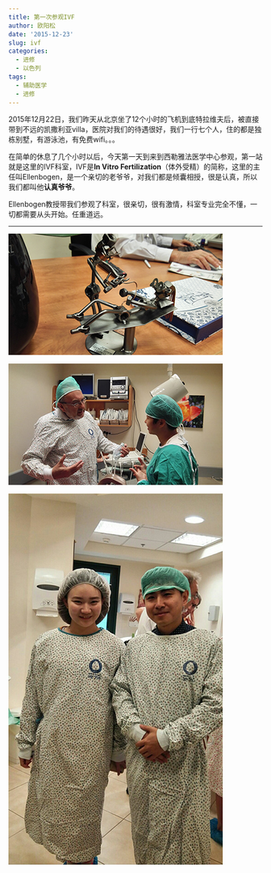 ```yaml
---
title: 第一次参观IVF
author: 欧阳松
date: '2015-12-23'
slug: ivf
categories:
  - 进修
  - 以色列
tags:
  - 辅助医学
  - 进修
---
```


2015年12月22日，我们昨天从北京坐了12个小时的飞机到底特拉维夫后，被直接带到不远的凯撒利亚villa，医院对我们的待遇很好，我们一行七个人，住的都是独栋别墅，有游泳池，有免费wifi。。。

在简单的休息了几个小时以后，今天第一天到来到西勒雅法医学中心参观，第一站就是这里的IVF科室，IVF是**In Vitro Fertilization**（体外受精）的简称，这里的主任叫Ellenbogen，是一个亲切的老爷爷，对我们都是倾囊相授，很是认真，所以我们都叫他**认真爷爷**。

Ellenbogen教授带我们参观了科室，很亲切，很有激情，科室专业完全不懂，一切都需要从头开始。任重道远。

---

![可爱的分娩模型](images/model.png)

![认真爷爷给张玉主任讲科室情况](images/1.jpg)

![我与付蔷女士](images/51000d2f46e21b86460d0a8c8666bf78.jpg)
